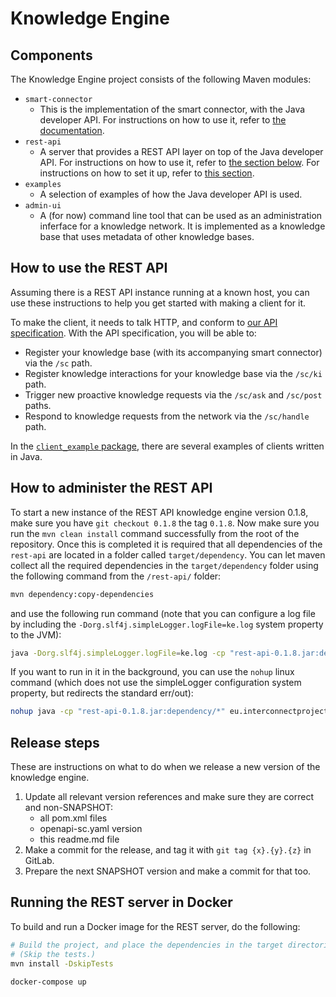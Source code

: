 # Knowledge Engine

## Components

The Knowledge Engine project consists of the following Maven modules:
- `smart-connector`
  - This is the implementation of the smart connector, with the Java developer API. For instructions on how to use it, refer to [the documentation](./docs/03_java_developer_api.md).
- `rest-api`
  - A server that provides a REST API layer on top of the Java developer API. For instructions on how to use it, refer to [the section below](#how-to-use-the-rest-api). For instructions on how to set it up, refer to [this section](#how-to-administer-the-rest-api).
- `examples`
	- A selection of examples of how the Java developer API is used.
- `admin-ui`
	- A (for now) command line tool that can be used as an administration inferface for a knowledge network. It is implemented as a knowledge base that uses metadata of other knowledge bases.

## How to use the REST API
Assuming there is a REST API instance running at a known host, you can use these instructions to help you get started with making a client for it.

To make the client, it needs to talk HTTP, and conform to [our API specification](./rest-api/src/main/resources/openapi-sc.yaml).
With the API specification, you will be able to:

- Register your knowledge base (with its accompanying smart connector) via the `/sc` path.
- Register knowledge interactions for your knowledge base via the `/sc/ki` path.
- Trigger new proactive knowledge requests via the `/sc/ask` and `/sc/post` paths.
- Respond to knowledge requests from the network via the `/sc/handle` path.

In the [`client_example` package](./rest-api/src/main/java/eu/interconnectproject/knowledge_engine/rest/api/client_example), there are several examples of clients written in Java.

## How to administer the REST API
To start a new instance of the REST API knowledge engine version 0.1.8, make sure you have `git checkout 0.1.8` the tag `0.1.8`. Now make sure you run the `mvn clean install` command successfully from the root of the repository. Once this is completed it is required that all dependencies of the `rest-api` are located in a folder called `target/dependency`. You can let maven collect all the required dependencies in the `target/dependency` folder using the following command from the `/rest-api/` folder:

```bash
mvn dependency:copy-dependencies
```

and use the following run command (note that you can configure a log file by including the `-Dorg.slf4j.simpleLogger.logFile=ke.log` system property to the JVM):

```bash
java -Dorg.slf4j.simpleLogger.logFile=ke.log -cp "rest-api-0.1.8.jar:dependency/*" eu.interconnectproject.knowledge_engine.rest.api.RestServer 8280
```

If you want to run in it in the background, you can use the `nohup` linux command (which does not use the simpleLogger configuration system property, but redirects the standard err/out):

```bash
nohup java -cp "rest-api-0.1.8.jar:dependency/*" eu.interconnectproject.knowledge_engine.rest.api.RestServer 8280 > ke.log
```

## Release steps
These are instructions on what to do when we release a new version of the knowledge engine.

1. Update all relevant version references and make sure they are correct and non-SNAPSHOT:
	- all pom.xml files
	- openapi-sc.yaml version
	- this readme.md file
2. Make a commit for the release, and tag it with `git tag {x}.{y}.{z}` in GitLab.
3. Prepare the next SNAPSHOT version and make a commit for that too.

## Running the REST server in Docker

To build and run a Docker image for the REST server, do the following:

```bash
# Build the project, and place the dependencies in the target directories.
# (Skip the tests.)
mvn install -DskipTests

docker-compose up
```
